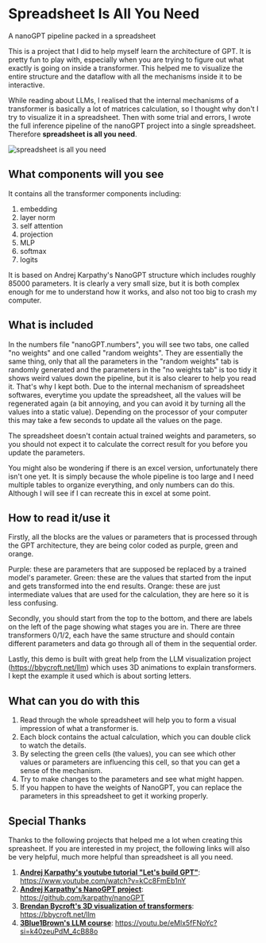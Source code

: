 # Spreadsheet Is All You Need
A nanoGPT pipeline packed in a spreadsheet

This is a project that I did to help myself learn the architecture of GPT.
It is pretty fun to play with, especially when you are trying to figure out what exactly is going on inside a transformer.
This helped me to visualize the entire structure and the dataflow with all the mechanisms inside it to be interactive.

While reading about LLMs, I realised that the internal mechanisms of a transformer is basically a lot of matrices calculation, so I thought why don't I try to visualize it in a spreadsheet.
Then with some trial and errors, I wrote the full inference pipeline of the nanoGPT project into a single spreadsheet.
Therefore **spreadsheet is all you need**.

![**spreadsheet is all you need**](https://github.com/dabochen/spreadsheet-is-all-you-need/blob/main/spreadsheetisallyouneed.jpg?raw=true)


## What components will you see
It contains all the transformer components including:
1. embedding
2. layer norm
3. self attention
4. projection
5. MLP
6. softmax
7. logits

It is based on Andrej Karpathy's NanoGPT structure which includes roughly 85000 parameters.
It is clearly a very small size, but it is both complex enough for me to understand how it works, and also not too big to crash my computer.

## What is included 
In the numbers file "nanoGPT.numbers", you will see two tabs, one called "no weights" and one called "random weights".
They are essentially the same thing, only that all the parameters in the "random weights" tab is randomly generated and the parameters in the "no weights tab" is too tidy it shows weird values down the pipeline, but it is also clearer to help you read it. That's why I kept both.
Due to the internal mechanism of spreadsheet softwares, everytime you update the spreadsheet, all the values will be regenerated again (a bit annoying, and you can avoid it by turning all the values into a static value).
Depending on the processor of your computer this may take a few seconds to update all the values on the page.

The spreadsheet doesn't contain actual trained weights and parameters, so you should not expect it to calculate the correct result for you before you update the parameters.

You might also be wondering if there is an excel version, unfortunately there isn't one yet.
It is simply because the whole pipeline is too large and I need multiple tables to organize everything, and only numbers can do this.
Although I will see if I can recreate this in excel at some point.

## How to read it/use it
Firstly, all the blocks are the values or parameters that is processed through the GPT architecture, they are being color coded as purple, green and orange.

Purple: these are parameters that are supposed be replaced by a trained model's parameter.
Green: these are the values that started from the input and gets transformed into the end results.
Orange: these are just intermediate values that are used for the calculation, they are here so it is less confusing.

Secondly, you should start from the top to the bottom, and there are labels on the left of the page showing what stages you are in.
There are three transformers 0/1/2, each have the same structure and should contain different parameters and data go through all of them in the sequential order.

Lastly, this demo is built with great help from the LLM visualization project (https://bbycroft.net/llm) which uses 3D animations to explain transformers.
I kept the example it used which is about sorting letters.

## What can you do with this
1. Read through the whole spreadsheet will help you to form a visual impression of what a transformer is.
2. Each block contains the actual calculation, which you can double click to watch the details.
3. By selecting the green cells (the values), you can see which other values or parameters are influencing this cell, so that you can get a sense of the mechanism.
4. Try to make changes to the parameters and see what might happen.
5. If you happen to have the weights of NanoGPT, you can replace the parameters in this spreadsheet to get it working properly.


## Special Thanks
Thanks to the following projects that helped me a lot when creating this spreasheet.
If you are interested in my project, the following links will also be very helpful, much more helpful than spreadsheet is all you need.

1. [**Andrej Karpathy's youtube tutorial "Let's build GPT"**](https://www.youtube.com/watch?v=kCc8FmEb1nY): https://www.youtube.com/watch?v=kCc8FmEb1nY
2. [**Andrej Karpathy's NanoGPT project**](https://github.com/karpathy/nanoGPT): https://github.com/karpathy/nanoGPT
3. [**Brendan Bycroft's 3D visualization of transformers**](https://bbycroft.net/llm): https://bbycroft.net/llm
4. [**3Blue1Brown's LLM course**](https://youtu.be/eMlx5fFNoYc?si=k40zeuPdM_4cB88o): https://youtu.be/eMlx5fFNoYc?si=k40zeuPdM_4cB88o
